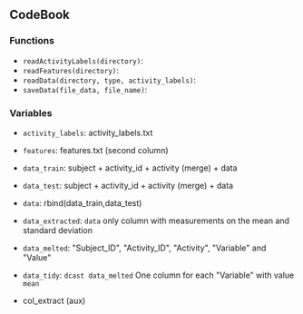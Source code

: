 ## CodeBook

### Functions

* ``readActivityLabels(directory)``: 
* ``readFeatures(directory)``: 
* ``readData(directory, type, activity_labels)``:
* ``saveData(file_data, file_name)``: 

### Variables

* ``activity_labels``: activity_labels.txt
* ``features``: features.txt (second column)

* ``data_train``: subject + activity_id + activity (merge) + data
* ``data_test``: subject + activity_id + activity (merge) + data
* ``data``: rbind(data_train,data_test)

* ``data_extracted``: ``data`` only column with measurements on the mean and standard deviation
* ``data_melted``:   "Subject_ID", "Activity_ID", "Activity", "Variable" and "Value"
* ``data_tidy``: ``dcast data_melted``  One column for each "Variable" with value ``mean`` 

*  col_extract (aux)
